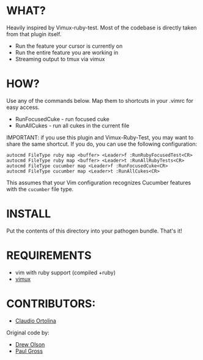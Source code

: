 WHAT?
====================

Heavily inspired by Vimux-ruby-test. Most of the codebase is directly taken from that plugin itself.

- Run the feature your cursor is currently on
- Run the entire feature you are working in
- Streaming output to tmux via vimux

HOW?
====================

Use any of the commands below. Map them to shortcuts
in your .vimrc for easy access.

  - RunFocusedCuke - run focused cuke
  - RunAllCukes - run all cukes in the current file

IMPORTANT: if you use this plugin and Vimux-Ruby-Test, you may want to share the same shortcut.
If you do, you can use the following configuration:

    autocmd FileType ruby map <buffer> <Leader>f :RunRubyFocusedTest<CR>
    autocmd FileType ruby map <buffer> <Leader>t :RunAllRubyTests<CR>
    autocmd FileType cucumber map <Leader>f :RunFocusedCuke<CR>
    autocmd FileType cucumber map <Leader>t :RunAllCukes<CR>

This assumes that your Vim configuration recognizes Cucumber features with the `cucumber` file type.

INSTALL
====================

Put the contents of this directory into your pathogen bundle. That's it!

REQUIREMENTS
====================

- vim with ruby support (compiled +ruby)
- [vimux](https://github.com/benmills/vimux)

CONTRIBUTORS:
====================

- [Claudio Ortolina](http://github.com/cloud8421)

Original code by:

- [Drew Olson](https://github.com/drewolson)
- [Paul Gross](https://github.com/pgr0ss)
